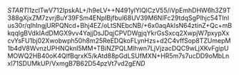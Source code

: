 $START$l1zclTwV712IpskAL+/h9eLV++N491ylYlQlCzV55/iVpEmhDHW6h3Z9T388gXjxZM7zvrjBuY39FSm4ENpIBjfbul68UV39M6NIFc29tdqSgPlhjc54TInlus30r/qIhIngjURPQNcd+Bhj4EZ/oLtSNEbcNB/+6x0aqAklsN64ztinZ+Qc+mBkqqlgBVdkIAdDMGX9vv4YajjDsJDqjCPVDWgjqYkrGsSxcq2XwpjW7pxypXxcvYsFU1bj02Xwobwph50h8m25ReEDQkoFLynHzs+d2C4vffSop8TZUmepM1b4dV8WvnzUPHNQknl5MM+TBiNZPQLMlhwn7LjVjzacDQC9wLjXKvFgipUMOWQ2HB40oK4QIfBqrxK5/kAtd88pGdLSUfMXN+HR5m7s7ucDD9oMbLnxl71SDUMkUP/VxmgB7B62D54pzVt7vd2g$END$
